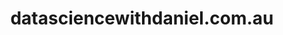 ---
title: 'datasciencewithdaniel.com.au'
link: 'https://www.datasciencewithdaniel.com.au'
coverImage: '/images/blog/Post_Online.png'
release: 'June 25, 2021'
excerpt: 'A static React website that serves as the landing point for Data Science with Daniel'
tags: 
---